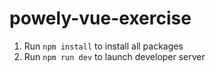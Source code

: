 # powely-vue-exercise
1. Run `npm install` to install all packages
2. Run `npm run dev` to launch developer server
